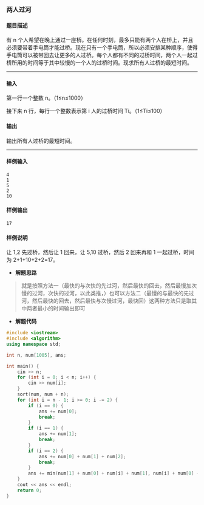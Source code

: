 ### 两人过河

#### 题目描述

 有 n 个人希望在晚上通过一座桥。在任何时刻，最多只能有两个人在桥上，并且必须要带着手电筒才能过桥。现在只有一个手电筒，所以必须安排某种顺序，使得手电筒可以被带回去让更多的人过桥。每个人都有不同的过桥时间，两个人一起过桥所用的时间等于其中较慢的一个人的过桥时间。现求所有人过桥的最短时间。

------

#### 输入

 第一行一个整数 n。（1≤n≤1000）

 接下来 n 行，每行一个整数表示第 i 人的过桥时间 Ti。（1≤Ti≤100）

#### 输出

 输出所有人过桥的最短时间。

------

#### 样例输入

```
4
1
5
2
10
```

#### 样例输出

```
17
```

#### 样例说明

 让 1,2 先过桥，然后让 1 回来，让 5,10 过桥，然后 2 回来再和 1 一起过桥，时间为 2+1+10+2+2=17。

- **解题思路**

> 就是按照方法一（最快的与次快的先过河，然后最快的回去，然后最慢加次慢的过河，次快的过河，以此类推，）也可以方法二（最慢的与最快的先过河，然后最快的回去，然后最快与次慢过河，最快回）这两种方法只是取其中两者最小的时间输出即可

- **解题代码**

```c++
#include <iostream>
#include <algorithm>
using namespace std;

int n, num[1005], ans;

int main() {
	cin >> n;
	for (int i = 0; i < n; i++) {
		cin >> num[i];
	}
	sort(num, num + n);
	for (int i = n - 1; i >= 0; i -= 2) {
		if (i == 0) {
			ans += num[0];
			break;
		}
		if (i == 1) {
			ans += num[1];
			break;
		}
		if (i == 2) {
			ans += num[0] + num[1] + num[2];
			break;
		}
		ans += min(num[1] + num[0] + num[i] + num[1], num[i] + num[0] + num[i - 1] + num[0]);
	}
	cout << ans << endl;	
	return 0;
} 
```

